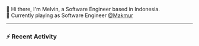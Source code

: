 👋 Hi there, I'm Melvin, a Software Engineer based in Indonesia.  
🧰 Currently playing as Software Engineer [@Makmur](https://www.makmur.id)

---

### :zap: Recent Activity

<!--START_SECTION:activity-->

<!--END_SECTION:activity-->
